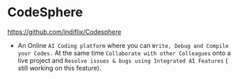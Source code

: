 # CodeSphere
https://github.com/indiflix/Codesphere

*  An Online `AI Coding platform` where you can `Write, Debug and Compile your Codes.`
   At the same time `Collaborate with other Colleagues` onto a live project and `Resolve issues & bugs using Integrated AI Features` ( still working on this feature).
